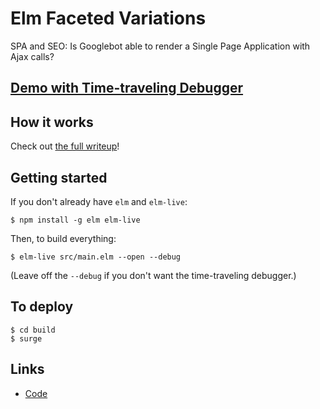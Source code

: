 # Elm Faceted Variations

SPA and SEO: Is Googlebot able to render a Single Page Application with Ajax calls?

## [Demo with Time-traveling Debugger]()

## How it works

Check out [the full writeup]()!

## Getting started

If you don't already have `elm` and `elm-live`:

```
$ npm install -g elm elm-live
```

Then, to build everything:

```
$ elm-live src/main.elm --open --debug
```

(Leave off the `--debug` if you don't want the time-traveling debugger.)

## To deploy

```
$ cd build
$ surge
```

## Links

* [Code](https://github.com/lucamug/elm-faceted-variations)
